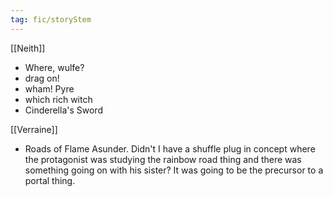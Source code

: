 ```yaml
---
tag: fic/storyStem
---
```


[[Neith]]

- Where, wulfe?
- drag on!
- wham! Pyre
- which rich witch
- Cinderella's Sword

[[Verraine]]

- Roads of Flame Asunder. Didn't I have a shuffle plug in concept where the protagonist was studying the rainbow road thing and there was something going on with his sister? It was going to be the precursor to a portal thing.  